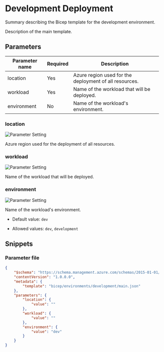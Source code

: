 # Development Deployment

Summary describing the Bicep template for the development environment.

Description of the main template.

## Parameters

Parameter name | Required | Description
-------------- | -------- | -----------
location       | Yes      | Azure region used for the deployment of all resources.
workload       | Yes      | Name of the workload that will be deployed.
environment    | No       | Name of the workload's environment.

### location

![Parameter Setting](https://img.shields.io/badge/parameter-required-orange?style=flat-square)

Azure region used for the deployment of all resources.

### workload

![Parameter Setting](https://img.shields.io/badge/parameter-required-orange?style=flat-square)

Name of the workload that will be deployed.

### environment

![Parameter Setting](https://img.shields.io/badge/parameter-optional-green?style=flat-square)

Name of the workload's environment.

- Default value: `dev`

- Allowed values: `dev`, `development`

## Snippets

### Parameter file

```json
{
    "$schema": "https://schema.management.azure.com/schemas/2015-01-01/deploymentParameters.json#",
    "contentVersion": "1.0.0.0",
    "metadata": {
        "template": "bicep/environments/development/main.json"
    },
    "parameters": {
        "location": {
            "value": ""
        },
        "workload": {
            "value": ""
        },
        "environment": {
            "value": "dev"
        }
    }
}
```
